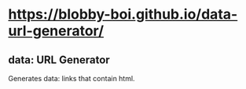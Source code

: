# https://blobby-boi.github.io/data-url-generator/
## data: URL Generator
Generates data: links that contain html.
